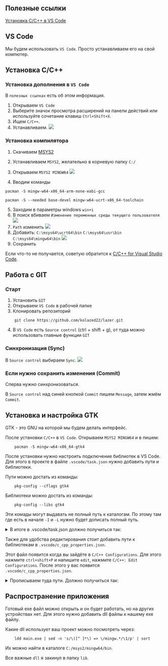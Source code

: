 ## Полезные ссылки
[Установка С/C++ в VS Code](https://code.visualstudio.com/docs/languages/cpp)

## VS Code
Мы будем использовать `VS Code`.
Просто устанавливаем его на свой компютер.

## Установка C/C++
### Установка дополнения в `VS Code`
В `полезных ссылках` есть об этом информация.
1. Открываем `VS Code`
2. Выберите значок просмотра расширений на панели действий или используйте сочетание клавиш `Ctrl+Shift+X`.
3. Ищем `C/C++`.
4. Устанавливаем.
![](/tutorial/img/1.png)

### Установка компилятора
1. Скачиваем [MSYS2](https://www.msys2.org/)
2. Устанавливаем `MSYS2`, желательно в корневую папку `C:/`
3. Открываем `MSYS2 MINGW64`
![](/tutorial/img/2.png)

4. Вводим команды
```shell
pacman -S mingw-w64-x86_64-arm-none-eabi-gcc
```
```shell
pacman -S --needed base-devel mingw-w64-ucrt-x86_64-toolchain
```
5. Заходим в параметры windows `win+i`
6. В поиск вбиваем `Изменение переменных среды текущего пользователя`
![](/tutorial/img/3.png)
7. `Path` изменить
![](/tutorial/img/4.png)
8. Добавить: `C:\msys64\ucrt64\bin` `C:\msys64\usr\bin` `C:\msys64\mingw64\bin`
![](/tutorial/img/5.png)
9. Сохранить

Если что-то не получается, советую обратится к [C/C++ for Visual Studio Code](https://code.visualstudio.com/docs/languages/cpp).

## Работа с GIT
### Старт
1. Установить `GIT`
2. Открываем `VS Code` в рабочей папке 
3. Клонировать репозиторий
```shell
    git clone https://github.com/kolazed22/lazer.git
```
4. В `VS Code` есть `Source control` (ctrl + shift + g), от туда можно использовать главные функции `GIT`

### Синхронизация (Sync)
В `Source control` выбираем `Sync`.
![](/tutorial/img/6.png)
### Если нужно сохранить изменения (Commit)
Сперва нужно синхронизоваться.

В `Source control` над синей кнопкой `Commit` пишем `Message`, затем жмём `Commit`.




## Установка и настройка GTK
GTK - это GNU на которой мы будем делать интерфейс. 

После установки `С/C++` в `VS Code`.
Открываем `MSYS2 MINGW64` и в пишем:
```shell
    pacman -S mingw-w64-x86_64-gtk4
```
После установки нужно настроить подключение библиотек в VS Code.
Для этого в проекте в файле `.vscode/task.json` нужно добавить пути и библиотеки.

Пути можно достать из команды:
```shell
    pkg-config --cflags gtk4  
```
Библиотеки можно достать из команды:
```shell
    pkg-config --libs gtk4  
```
Эти комады могут выдавать не полный путь к каталогам. По этому там где есть в начале `-I` и `-L` нужно будет дописать полный путь.
<details>
<summary>
В итоге в .vscode/task.json должно получиться так: 
</summary>

```json
    {
    "tasks": [
        {
            "type": "cppbuild",
            "label": "C/C++: gcc.exe build active file!!!!",
            "command": "C:\\msys64\\mingw64\\bin\\gcc.exe",
            "args": [
                "-IC:/msys64/mingw64/include/gtk-4.0",
                "-IC:/msys64//mingw64/include/pango-1.0",
                "-IC:/msys64//mingw64/include/harfbuzz",
                "-IC:/msys64//mingw64/include/gdk-pixbuf-2.0",
                "-IC:/msys64//mingw64/include/cairo",
                "-IC:/msys64//mingw64/include/glib-2.0",
                "-IC:/msys64//mingw64/lib/glib-2.0/include",
                "-IC:/msys64//mingw64/include/freetype2",
                "-IC:/msys64//mingw64/include",
                "-IC:/msys64//mingw64/include/graphene-1.0",
                "-IC:/msys64//mingw64/lib/graphene-1.0/include",
                "-mfpmath=sse",
                "-msse",
                "-msse2",
                "-IC:/msys64//mingw64/include/fribidi",
                "-IC:/msys64//mingw64/include/webp",
                "-DLIBDEFLATE_DLL",
                "-IC:/msys64//mingw64/include/libpng16",
                "-IC:/msys64//mingw64/include/pixman-1",      

                "-fdiagnostics-color=always",
                "-g",
                "${file}",
                "-o",
                "${fileDirname}\\${fileBasenameNoExtension}.exe",

                "-LC:/msys64/mingw64/lib",
                "-lgtk-4",
                "-lpangowin32-1.0",
                "-lharfbuzz",
                "-lpangocairo-1.0",
                "-lpango-1.0",
                "-lgdk_pixbuf-2.0",
                "-lcairo-gobject",
                "-lcairo",
                "-lvulkan-1.dll",
                "-lgraphene-1.0",
                "-lgio-2.0",
                "-lglib-2.0",
                "-lintl",
                "-lgobject-2.0",

            ],
            "options": {
                "cwd": "${fileDirname}"
            },
            "problemMatcher": [
                "$gcc"
            ],
            "group": {
                "kind": "build",
                "isDefault": true
            },
            "detail": "Task generated by Debugger."
        },
    ],
    "version": "2.0.0"
}
```

</details>

Также для удобства редактирования стоит добавить пути к библиотекам в `.vscode/c_cpp_properties.json`.

Этот файл появится когда вы зайдёте в `C/C++ Configurations`.
Для этого нажмите `ctrl+shift+P` и напишите `edit`, нажмите `C/C++: Edit Configurations`. После этого у вас появится `.vscode/c_cpp_properties.json`.
<details>
<summary>
Прописываем туда пути. Должно получиться так:
</summary>

```json
{
    "configurations": [
        {
            "name": "Win32",
            "includePath": [
                "${workspaceFolder}/**",
                "C:/msys64/mingw64/include/gtk-4.0",
                "C:/msys64/mingw64/include/pango-1.0",
                "C:/msys64/mingw64/include/harfbuzz",
                "C:/msys64/mingw64/include/gdk-pixbuf-2.0",
                "C:/msys64/mingw64/include/cairo",
                "C:/msys64/mingw64/include/glib-2.0",
                "C:/msys64/mingw64/lib/glib-2.0/include",
                "C:/msys64/mingw64/include/freetype2",
                "C:/msys64/mingw64/include/graphene-1.0",
                "C:/msys64/mingw64/lib/graphene-1.0/include",
                "C:/msys64/mingw64/include/fribidi",
                "C:/msys64/mingw64/include/webp",
                "C:/msys64/mingw64/include/libpng16",
                "C:/msys64/mingw64/include/pixman-1"
            ],
            "defines": [
                "_DEBUG",
                "UNICODE",
                "_UNICODE"
            ],
            "compilerPath": "C:\\msys64\\mingw64\\bin\\gcc.exe",
            "cStandard": "c17",
            "cppStandard": "gnu++17",
            "intelliSenseMode": "windows-gcc-x64"
        }
    ],
    "version": 4
}
```
</details>

## Распространение приложения
Готовый exe файл можно открыть и он будет работать, но на других устройствах нет. Для этого нужно добавить dll файлы к нашему exe файлу. 

Какие dll использует ваш проект можно посмотреть через:

```shell
    ldd main.exe | sed -n 's/\([^ ]*\) => \/mingw.*/\1/p' | sort
```
Их можно найти в каталоге `C:/msys2/mingw64/bin`.

Все важные `dll` я закинул в папку `lib`.

